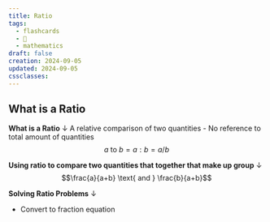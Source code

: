 ```yaml
---
title: Ratio
tags:
  - flashcards
  - 🌱
  - mathematics
draft: false
creation: 2024-09-05
updated: 2024-09-05
cssclasses: 
---
```

## What is a Ratio

**What is a Ratio**
↓
A relative comparison of two quantities - No reference to total amount of quantities
$$a \text{ to }b=a:b=a/b$$
<!--SR:!2025-08-22,258,330-->

**Using ratio to compare two quantities that together that make up group**
↓
$$\frac{a}{a+b} \text{ and } \frac{b}{a+b}$$
<!--SR:!2024-12-11,21,250-->

**Solving Ratio Problems**
↓
- Convert to fraction equation
<!--SR:!2025-05-08,171,314-->